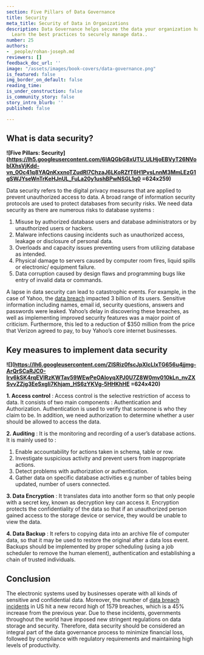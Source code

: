 ```yaml
---
section: Five Pillars of Data Governance
title: Security
meta_title: Security of Data in Organizations
description: Data Governance helps secure the data your organization has access to.
  Learn the best practices to securely manage data..
number: 25
authors:
- _people/rohan-joseph.md
reviewers: []
feedback_doc_url: ''
image: "/assets/images/book-covers/data-governance.png"
is_featured: false
img_border_on_default: false
reading_time: 
is_under_construction: false
is_community_story: false
story_intro_blurb: ''
published: false

---
```

## **What is data security?**

**![Five Pillars: Security](https://lh5.googleusercontent.com/6lAQGbG8xUTU_ULHjoEBVyT26NVobIXhsVjKdd-vn_0Oc41q8YAQnKxxnoTZudRl7ChzaJ6LKoRZfT6H1PvsLnnM3MmLEzG1gSWJYseWnTrKeHJnUL_FuLa20y1ushBPwNSGL1q0 =624x259)**

Data security refers to the digital privacy measures that are applied to prevent unauthorized access to data. A broad range of information security protocols are used to protect databases from security risks. We need data security as there are numerous risks to database systems :

1. Misuse by authorized database users and database administrators or by unauthorized users or hackers.
2. Malware infections causing incidents such as unauthorized access, leakage or disclosure of personal data.
3. Overloads and capacity issues preventing users from utilizing database as intended.
4. Physical damage to servers caused by computer room fires, liquid spills or electronic/ equipment failure.
5. Data corruption caused by design flaws and programming bugs like entry of invalid data or commands.

A lapse in data security can lead to catastrophic events. For example, in the case of Yahoo, the [data breach](http://money.cnn.com/2017/10/03/technology/business/yahoo-breach-3-billion-accounts/index.html) impacted 3 billion of its users. Sensitive information including names, email id, security questions, answers and passwords were leaked. Yahoo’s delay in discovering these breaches, as well as implementing improved security features was a major point of criticism. Furthermore, this led to a reduction of $350 million from the price that Verizon agreed to pay, to buy Yahoo’s core internet businesses.

## **Key measures to implement data security**

**![](https://lh6.googleusercontent.com/ZISRiz0fscJpXIcLlxTG656u4jjmg-ArQrSCaRJC0-lrv6kSK4rqEVIRzKWTav59WEwPeOAIoyqXPJ0U7Z8W0mv010kLn_nvZXSvvZZjg3EeSxgli7Khjam_HS6zYKVg-5HHKhHE =624x420)**

**1. Access control** : Access control is the selective restriction of access to data. It consists of two main components : Authentication and Authorization. Authentication is used to verify that someone is who they claim to be. In addition, we need authorization to determine whether a user should be allowed to access the data.

**2. Auditing** : It is the monitoring and recording of a user’s database actions. It is mainly used to :

1. Enable accountability for actions taken in schema, table or row.
2. Investigate suspicious activity and prevent users from inappropriate actions.
3. Detect problems with authorization or authentication.
4. Gather data on specific database activities e.g number of tables being updated, number of users connected.

**3. Data Encryption** : It translates data into another form so that only people with a secret key, known as decryption key can access it. Encryption protects the confidentiality of the data so that if an unauthorized person gained access to the storage device or service, they would be unable to view the data.

**4. Data Backup** : It refers to copying data into an archive file of computer data, so that it may be used to restore the original after a data loss event. Backups should be implemented by proper scheduling (using a job scheduler to remove the human element), authentication and establishing a chain of trusted individuals.

## **Conclusion**

The electronic systems used by businesses operate with all kinds of sensitive and confidential data. Moreover, the number of [data breach incidents](https://www.idtheftcenter.org/2017-data-breaches) in US hit a new record high of 1579 breaches, which is a 45% increase from the previous year. Due to these incidents, governments throughout the world have imposed new stringent regulations on data storage and security. Therefore, data security should be considered an integral part of the data governance process to minimize financial loss, followed by compliance with regulatory requirements and maintaining high levels of productivity.